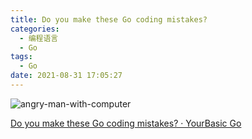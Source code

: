 ```yaml
---
title: Do you make these Go coding mistakes?
categories:
  - 编程语言
  - Go
tags:
  - Go
date: 2021-08-31 17:05:27
---
```


![angry-man-with-computer](https://www.cmdbyte.com/2021/angry-man-with-computer.png)

[Do you make these Go coding mistakes? · YourBasic Go](https://yourbasic.org/golang/gotcha/)
